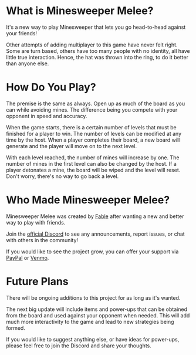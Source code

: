 # What is Minesweeper Melee?

It's a new way to play Minesweeper that lets you go head-to-head against your friends!

Other attempts of adding multiplayer to this game have never felt right. Some are turn based, others have too many people with no identity, all have little true interaction. Hence, the hat was thrown into the ring, to do it better than anyone else.

# How Do You Play?

The premise is the same as always. Open up as much of the board as you can while avoiding mines. The difference being you compete with your opponent in speed and accuracy.

When the game starts, there is a certain number of levels that must be finished for a player to win. The number of levels can be modified at any time by the host. When a player completes their board, a new board will generate and the player will move on to the next level.

With each level reached, the number of mines will increase by one. The number of mines in the first level can also be changed by the host. If a player detonates a mine, the board will be wiped and the level will reset. Don't worry, there's no way to go back a level.

# Who Made Minesweeper Melee?

Minesweeper Melee was created by [Fable](https://twitter.com/fablessb) after wanting a new and better way to play with friends.

Join the [official Discord](https://discord.gg/hW2r7Ssuaa) to see any announcements, report issues, or chat with others in the community!

If you would like to see the project grow, you can offer your support via [PayPal](https://paypal.me/santiagopinto1) or [Venmo](https://account.venmo.com/u/Santiago-Pinto).

# Future Plans

There will be ongoing additions to this project for as long as it's wanted.

The next big update will include items and power-ups that can be obtained from the board and used against your opponent when needed. This will add much more interactivity to the game and lead to new strategies being formed.

If you would like to suggest anything else, or have ideas for power-ups, please feel free to join the Discord and share your thoughts.